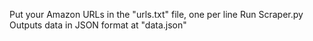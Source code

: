 Put your Amazon URLs in the "urls.txt" file, one per line
Run Scraper.py
Outputs data in JSON format at "data.json"